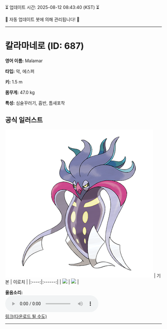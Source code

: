 
⏳ 업데이트 시간: 2025-08-12 08:43:40 (KST) ⏳

🤖 자동 업데이트 봇에 의해 관리됩니다! 🤖

---

# 칼라마네로 (ID: 687)
**영어 이름:** Malamar

**타입:** 악, 에스퍼

**키:** 1.5 m

**몸무게:** 47.0 kg

**특성:** 심술꾸러기, 흡반, 틈새포착

## 공식 일러스트
![](https://raw.githubusercontent.com/PokeAPI/sprites/master/sprites/pokemon/other/official-artwork/687.png)
| 기본 | 이로치 |
|:----:|:------:|
| <img src="http://play.pokemonshowdown.com/sprites/ani/malamar.gif" width="200"> | <img src="http://play.pokemonshowdown.com/sprites/ani-shiny/malamar.gif" width="200"> |

**울음소리:**<br><audio controls src="https://raw.githubusercontent.com/PokeAPI/cries/main/cries/pokemon/latest/687.ogg"></audio><br> [링크(다운로드 될 수도)](https://raw.githubusercontent.com/PokeAPI/cries/main/cries/pokemon/latest/687.ogg)


---
